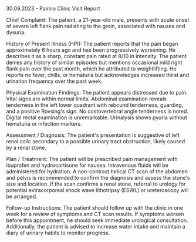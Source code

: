 30.09.2023 - Paimio Clinic Visit Report

Chief Complaint: The patient, a 21-year-old male, presents with acute onset of severe left flank pain radiating to the groin, associated with nausea and dysuria.

History of Present Illness (HPI): The patient reports that the pain began approximately 6 hours ago and has been progressively worsening. He describes it as a sharp, constant pain rated at 8/10 in intensity. The patient denies any history of similar episodes but mentions occasional mild right flank pain over the past month, which he attributed to weightlifting. He reports no fever, chills, or hematuria but acknowledges increased thirst and urination frequency over the past week.

Physical Examination Findings: The patient appears distressed due to pain. Vital signs are within normal limits. Abdominal examination reveals tenderness in the left lower quadrant with rebound tenderness, guarding, and a positive Rovsing's sign. No costovertebral angle tenderness is noted. Digital rectal examination is unremarkable. Urinalysis shows pyuria without hematuria or infection markers.

Assessment / Diagnosis: The patient's presentation is suggestive of left renal colic secondary to a possible urinary tract obstruction, likely caused by a renal stone.

Plan / Treatment: The patient will be prescribed pain management with ibuprofen and hydrocortisone for nausea. Intravenous fluids will be administered for hydration. A non-contrast helical CT scan of the abdomen and pelvis is recommended to confirm the diagnosis and assess the stone's size and location. If the scan confirms a renal stone, referral to urology for potential extracorporeal shock wave lithotripsy (ESWL) or ureteroscopy will be arranged.

Follow-up Instructions: The patient should follow up with the clinic in one week for a review of symptoms and CT scan results. If symptoms worsen before this appointment, he should seek immediate urological consultation. Additionally, the patient is advised to increase water intake and maintain a diary of urinary habits to monitor progress.